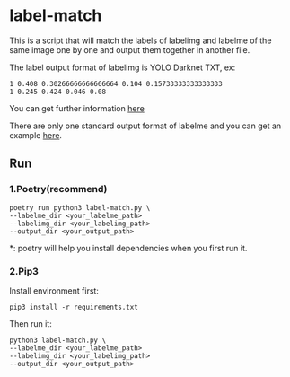 # label-match

This is a script that will match the labels of labelimg and labelme of the same image one by one and output them
together in another file.

The label output format of labelimg is YOLO Darknet TXT, ex:

```
1 0.408 0.30266666666666664 0.104 0.15733333333333333
1 0.245 0.424 0.046 0.08
```

You can get further information [here](https://roboflow.com/formats/yolo-darknet-txt)

There are only one standard output format of labelme and you can get an
example [here](https://github.com/wkentaro/labelme/blob/main/examples/tutorial/apc2016_obj3.json).

## Run

### 1.Poetry(recommend)

```shell
poetry run python3 label-match.py \
--labelme_dir <your_labelme_path>
--labelimg_dir <your_labelimg_path>
--output_dir <your_output_path>
```

*: poetry will help you install dependencies when you first run it.

### 2.Pip3

Install environment first:

```shell
pip3 install -r requirements.txt
```

Then run it:

```shell
python3 label-match.py \
--labelme_dir <your_labelme_path>
--labelimg_dir <your_labelimg_path>
--output_dir <your_output_path>
```
